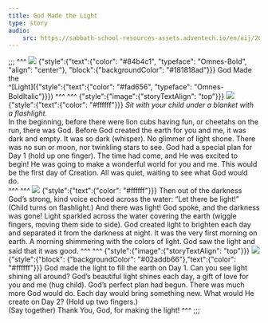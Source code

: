 ```yaml
---
title: God Made the Light
type: story
audio:
    src: https://sabbath-school-resources-assets.adventech.io/en/aij/2025-01-bg/assets/ABSG-2025-01-BG-02.mp3
---
```


;;;
^^^
![](https://sabbath-school-resources-assets.adventech.io/en/aij/2025-01-bg/assets/02-00.png)
{"style":{"text":{"color": "#84b4c1", "typeface": "Omnes-Bold", "align": "center"}, "block":{"backgroundColor": "#181818ad"}}}
God Made the\
^[Light]({"style":{"text":{"color": "#fad656", "typeface": "Omnes-BoldItalic"}}})
^^^
^^^
{"style":{"image":{"storyTextAlign": "top"}}}
![](https://sabbath-school-resources-assets.adventech.io/en/aij/2025-01-bg/assets/02-01.png)
{"style":{"text":{"color": "#ffffff"}}}
_Sit with your child under a blanket with a flashlight._\
In the beginning, before there were lion cubs having fun, or cheetahs on the run, there was God. Before God created the earth for you and me, it was dark and empty. It was so dark (whisper). No glimmer of light shone. There was no sun or moon, nor twinkling stars to see. God had a special plan for Day 1 (hold up one finger). The time had come, and He was excited to begin! He was going to make a wonderful world for you and me. This would be the first day of Creation. All was quiet, waiting to see what God would do.  
^^^
^^^
![](https://sabbath-school-resources-assets.adventech.io/en/aij/2025-01-bg/assets/02-02.png)
{"style":{"text":{"color": "#ffffff"}}}
Then out of the darkness God’s strong, kind voice echoed across the water: “Let there be light!” (Child turns on flashlight.) And there was light! God spoke, and the darkness was gone! Light sparkled across the water covering the earth (wiggle fingers, moving them side to side). God created light to brighten each day and separated it from the darkness at night. It was the very first morning on earth. A morning shimmering with the colors of light. God saw the light and said that it was good.
^^^
^^^
{"style":{"image":{"storyTextAlign": "top"}}}
![](https://sabbath-school-resources-assets.adventech.io/en/aij/2025-01-bg/assets/02-03.png)
{"style":{"block": {"backgroundColor": "#02addb66"},"text":{"color": "#ffffff"}}}
God made the light to fill the earth on Day 1. Can you see light shining all around? God’s beautiful light shines each day, a gift of love for you and me  (hug child). God’s perfect plan had begun.  There was much more God would do.  Each day would bring something new. What would He create on Day 2? (Hold up two fingers.)\
(Say together) Thank You, God, for making the light!
^^^
;;;